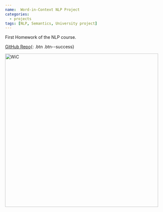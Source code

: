 ```yaml
---
name:  Word-in-Context NLP Project 
categories: 
  - projects
tags: [NLP, Semantics, University project]
---
```

First Homework of the NLP course.

[GitHub Repo](https://github.com/lukfre/nlp_WiC_hw1){: .btn .btn--success}

<img src="../../assets/images/wic.png" alt="WiC" width="500"/>